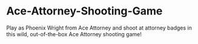 # Ace-Attorney-Shooting-Game
Play as Phoenix Wright from Ace Attorney and shoot at attorney badges in this wild, out-of-the-box Ace Attorney shooting game! 
